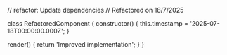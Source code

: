 // refactor: Update dependencies
// Refactored on 18/7/2025

class RefactoredComponent {
  constructor() {
    this.timestamp = '2025-07-18T00:00:00.000Z';
  }

  render() {
    return 'Improved implementation';
  }
}